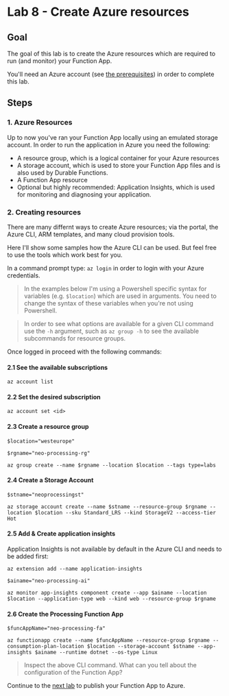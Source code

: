 # Lab 8 -  Create Azure resources

## Goal

The goal of this lab is to create the Azure resources which are required to run (and monitor) your Function App. 

You'll need an Azure account (see [the prerequisites](0_prerequisites.md)) in order to complete this lab.

## Steps

### 1. Azure Resources

Up to now you've ran your Function App locally using an emulated storage account. In order to run the application in Azure you need the following:

- A resource group, which is a logical container for your Azure resources
- A storage account, which is used to store your Function App files and is also used by Durable Functions.
- A Function App resource
- Optional but highly recommended: Application Insights, which is used for monitoring and diagnosing your application.

### 2. Creating resources

There are many differnt ways to create Azure resources; via the portal, the Azure CLI, ARM templates, and many cloud provision tools.

Here I'll show some samples how the Azure CLI can be used. But feel free to use the tools which work best for you.

In a command prompt type: `az login` in order to login with your Azure credentials.

> In the examples below I'm using a Powershell specific syntax for variables (e.g. `$location`) which are used in arguments. You need to change the syntax of these variables when you're not using Powershell.

> In order to see what options are available for a given CLI command use the `-h` argument, such as `az group -h` to see the available subcommands for resource groups.

Once logged in proceed with the following commands:

#### 2.1 See the available subscriptions
`az account list`

#### 2.2 Set the desired subscription
`az account set <id>`

#### 2.3 Create a resource group
`$location="westeurope"`

`$rgname="neo-processing-rg"`

`az group create --name $rgname --location $location --tags type=labs`

#### 2.4 Create a Storage Account  
`$stname="neoprocessingst"`

`az storage account create --name $stname --resource-group $rgname --location $location --sku Standard_LRS --kind StorageV2 --access-tier Hot`

#### 2.5 Add & Create application insights
Application Insights is not available by default in the Azure CLI and needs to be added first:

`az extension add --name application-insights`

`$ainame="neo-processing-ai"`

`az monitor app-insights component create --app $ainame --location $location --application-type web --kind web --resource-group $rgname`

#### 2.6 Create the Processing Function App
`$funcAppName="neo-processing-fa"`

`az functionapp create --name $funcAppName --resource-group $rgname --consumption-plan-location $location --storage-account $stname --app-insights $ainame --runtime dotnet --os-type Linux`

> Inspect the above CLI command. What can you tell about the configuration of the Function App?

Continue to the [next lab](9_publish_to_azure.md) to publish your Function App to Azure.
